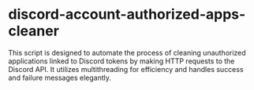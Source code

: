 # discord-account-authorized-apps-cleaner
This script is designed to automate the process of cleaning unauthorized applications linked to Discord tokens by making HTTP requests to the Discord API. It utilizes multithreading for efficiency and handles success and failure messages elegantly.
